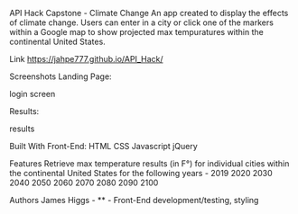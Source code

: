 API Hack Capstone - Climate Change
An app created to display the effects of climate change. Users can enter in a city or click one of the markers within a Google map to show projected max tempuratures within the continental United States.

Link
https://jahpe777.github.io/API_Hack/

Screenshots
Landing Page:

login screen

Results:

results

Built With
Front-End:
HTML
CSS
Javascript
jQuery

Features
Retrieve max temperature results (in F°) for individual cities within the continental United States for the following years -
2019
2020
2030
2040
2050
2060
2070
2080
2090
2100

Authors
James Higgs - ** - Front-End development/testing, styling
